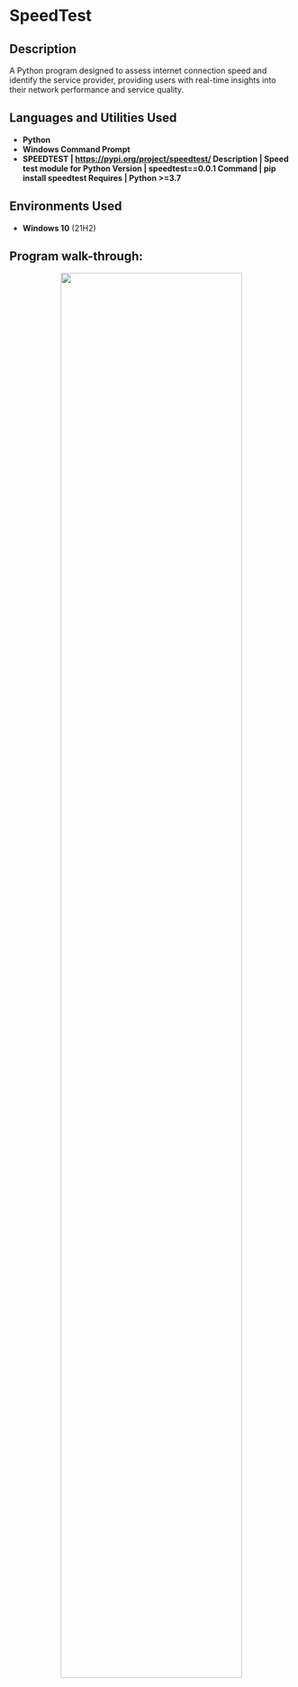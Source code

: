 # SpeedTest


<h2>Description</h2>
A Python program designed to assess internet connection speed and identify the service provider, providing users with real-time insights into their network performance and service quality.
<br />


<h2>Languages and Utilities Used</h2>

- <b>Python</b> 
- <b>Windows Command Prompt</b>
- <b> SPEEDTEST | https://pypi.org/project/speedtest/
Description | Speed test module for Python
Version | speedtest==0.0.1
Command | pip install speedtest
Requires | Python >=3.7</b>

<h2>Environments Used </h2>

- <b>Windows 10</b> (21H2)

<h2>Program walk-through:</h2>

<p align="center">
<img src="https://i.imgur.com/v8KAvBp_d.jpg?maxwidth=520&shape=thumb&fidelity=high" height="80%" width="80%" />


<!--
 ```diff
- text in red
+ text in green
! text in orange
# text in gray
@@ text in purple (and bold)@@
```
--!>
